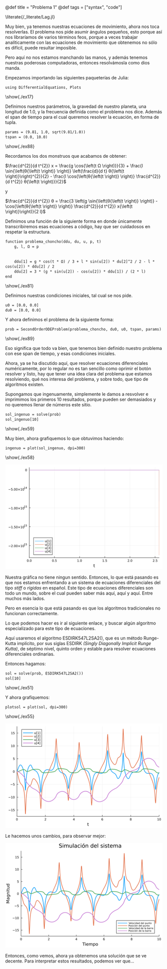 <!-- @def showall = true -->
@def title = "Problema 1"
@def tags = ["syntax", "code"]


\literate{/_literate/Lag.jl}

Muy bien, ya tenemos nuestras ecuaciones de movimiento, ahora nos toca resolverlas. El problema nos pide asumir ángulos pequeños, esto porque así nos libraríamos de varios términos feos, porque a veces trabajar analíticamente con las ecuaciones de movimiento que obtenemos no sólo es difícil, puede resultar imposible. 

Pero aquí no nos estamos manchando las manos, y además tenemos nuestras poderosas computadoras, entonces resolvámosla como dios manda. 

Empezamos importando las siguientes paqueterías de Julia:


```julia:./ex17
using DifferentialEquations, Plots
```
\show{./ex17}

Definimos nuestros parámetros, la gravedad de nuestro planeta, una longitud de 1.0, y la frecuencia definida como el problema nos dice. Además el span de tiempo para el cual queremos resolver la ecuación, en forma de tupla. 

```julia:./ex88
params = (9.81, 1.0, sqrt(9.81/1.0))
tspan = (0.0, 10.0)
```

\show{./ex88}

Recordamos los dos monstruos que acabamos de obtener:

$\frac{d^{2}}{d t^{2}} x = \frac{g \cos{\left(t Ω \right)}}{3} + \frac{l \sin{\left(θ{\left(t \right)} \right)} \left(\frac{d}{d t} θ{\left(t \right)}\right)^{2}}{2} - \frac{l \cos{\left(θ{\left(t \right)} \right)} \frac{d^{2}}{d t^{2}} θ{\left(t \right)}}{2}$

y

$\frac{d^{2}}{d t^{2}} θ = \frac{3 \left(g \sin{\left(θ{\left(t \right)} \right)} - \cos{\left(θ{\left(t \right)} \right)} \frac{d^{2}}{d t^{2}} x{\left(t \right)}\right)}{2 l}$

Definimos una función de la siguiente forma en donde únicamente transcribiremos esas ecuaciones a código, hay que ser cuidadosos en respetar la estructura. 


```julia:./ex81
function problema_choncho(ddu, du, u, p, t)
    g, l, Ω = p


    ddu[1] = g * cos(t * Ω) / 3 + l * sin(u[2]) * du[2]^2 / 2 - l * cos(u[2]) * ddu[2] / 2
    ddu[2] = 3 * (g * sin(u[2]) - cos(u[2]) * ddu[1]) / (2 * l)
end
```

\show{./ex81}

Definimos nuestras condiciones iniciales, tal cual se nos pide.

```julia:./ex88
u0 = [0.0, 0.0]
du0 = [0.0, 0.0]
```

Y ahora definimos el problema de la siguiente forma:

```julia:./ex89
prob = SecondOrderODEProblem(problema_choncho, du0, u0, tspan, params)
```
\show{./ex89}

Eso significa que todo va bien, que tenemos bien definido nuestro problema con ese span de tiempo, y esas condiciones iniciales.

Ahora, ya se ha discutido aquí, que resolver ecuaciones diferenciales numéricamente, por lo regular no es tan sencillo como oprimir el botón resolver y listo, hay que tener una idea clara del problema que estamos resolviendo, qué nos interesa del problema, y sobre todo, que tipo de algoritmos existen. 

Supongamos que ingenuamente, simplemente le damos a resvolver e imprimimos los primeros 10 resultados, porque pueden ser demasiados y no queremos llenar de números este sitio.


```julia:./ex59
sol_ingenuo = solve(prob)
sol_ingenuo[10]

```
\show{./ex59}


Muy bien, ahora grafiquemos lo que obtuvimos haciendo:


```julia:./ex58
ingenuo = plot(sol_ingenuo, dpi=300)
```
\show{./ex58}


![ingenuo](/assets/ingenuo.png)


Nuestra gráfica no tiene ningun sentido. 
Entonces, lo que está pasando es que nos estamos enfrentando a un sistema de ecuaciones diferenciales del tipo _stiff_ o _rígidas_ en español. 
Este tipo de ecuaciones diferenciales son todo un mundo, sobre el cual pueden saber más aquí, aquí y aquí. Entre muchos más lados. 

Pero en esencia lo que está pasando es que los algoritmos tradicionales no funcionan correctamente.

Lo que podemos hacer es ir al siguiente enlace, y buscar algún algoritmo especializado para este tipo de ecuaciones.

Aquí usaremos el algoritmo ESDIRK547L2SA2(), que es un método Runge-Kutta implícito, por sus siglas ESDIRK _(Singly Diagonally Implicit Runge Kutta)_, de séptimo nivel, quinto orden y estable para resolver ecuaciones diferenciales ordinarias. 

Entonces hagamos: 


```julia:./ex51
sol = solve(prob, ESDIRK547L2SA2())
sol[10]

```
\show{./ex51}

Y ahora grafiquemos:

```julia:./ex55
plotsol = plot(sol, dpi=300)
```
\show{./ex55}


![solu](/assets/solu.png)

Le hacemos unos cambios, para observar mejor:


![solu2](/assets/solu2.png)


Entonces, como vemos, ahora ya obtenemos una solución que se ve decente. Para interpretar estos resultados, podemos ver que...
